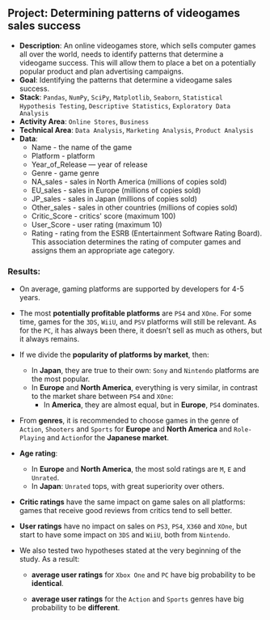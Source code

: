 ## Project: Determining patterns of videogames sales success
* **Description**: 
An online videogames store, which sells computer games all over the world, needs to identify patterns that determine a videogame success. This will allow them to place a bet on a potentially popular product and plan advertising campaigns.
* **Goal**: 
Identifying the patterns that determine a videogame sales success. 
* **Stack**: 
`Pandas`, `NumPy`, `SciPy`, `Matplotlib`, `Seaborn`, `Statistical Hypothesis Testing`, `Descriptive Statistics`, `Exploratory Data Analysis`
* **Activity Area**:
`Online Stores`, `Business`
* **Technical Area**:
`Data Analysis`, `Marketing Analysis`, `Product Analysis`
* **Data**:
     - Name - the name of the game
     - Platform - platform
     - Year_of_Release — year of release
     - Genre - game genre
     - NA_sales - sales in North America (millions of copies sold)
     - EU_sales - sales in Europe (millions of copies sold)
     - JP_sales - sales in Japan (millions of copies sold)
     - Other_sales - sales in other countries (millions of copies sold)
     - Critic_Score - critics' score (maximum 100)
     - User_Score - user rating (maximum 10)
     - Rating - rating from the ESRB (Entertainment Software Rating Board). This association determines the rating of computer games and assigns them an appropriate age category.
### Results:

- On average, gaming platforms are supported by developers for 4-5 years.
- The most **potentially profitable platforms** are `PS4` and `XOne`. For some time, games for the `3DS`, `WiiU`, and `PSV` platforms will still be relevant. As for the `PC`, it has always been there, it doesn’t sell as much as others, but it always remains.
- If we divide the **popularity of platforms by market**, then:
     - In **Japan**, they are true to their own: `Sony` and `Nintendo` platforms are the most popular.
     - In **Europe** and **North America**, everything is very similar, in contrast to the market share between `PS4` and `XOne`:
          - In **America**, they are almost equal, but in **Europe**, `PS4` dominates.
- From **genres**, it is recommended to choose games in the genre of `Action`, `Shooters` and `Sports` for **Europe** and **North America** and `Role-Playing` and `Action`for the **Japanese market**.
- **Age rating**:
     - In **Europe** and **North America**, the most sold ratings are `M`, `E` and `Unrated`.
     - In **Japan**: `Unrated` tops, with great superiority over others.
- **Critic ratings** have the same impact on game sales on all platforms: games that receive good reviews from critics tend to sell better.
- **User ratings** have no impact on sales on `PS3`, `PS4`, `X360` and `XOne`, but start to have some impact on `3DS` and `WiiU`, both from `Nintendo`.
- We also tested two hypotheses stated at the very beginning of the study. As a result:

     - **average user ratings** for `Xbox One` and `PC` have big probability to be **identical**.

     - **average user ratings** for the `Action` and `Sports` genres have big probability to be **different**.
